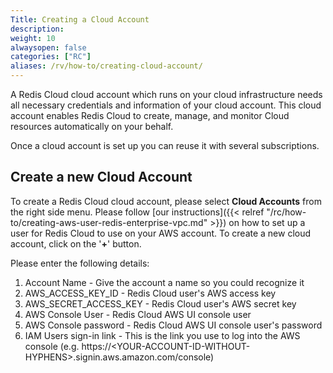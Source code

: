 ```yaml
---
Title: Creating a Cloud Account
description:
weight: 10
alwaysopen: false
categories: ["RC"]
aliases: /rv/how-to/creating-cloud-account/
---
```

A Redis Cloud cloud account which runs on your cloud infrastructure needs all necessary credentials and information
of your cloud account. This cloud account enables Redis Cloud to create, manage, and monitor Cloud resources automatically on your behalf.

Once a cloud account is set up you can reuse it with several subscriptions.

## Create a new Cloud Account

To create a Redis Cloud cloud account, please select **Cloud Accounts** from the
right side menu. Please follow [our
instructions]({{< relref "/rc/how-to/creating-aws-user-redis-enterprise-vpc.md" >}})
on how to set up a user for Redis Cloud to use on your AWS account.
To create a new cloud account, click on the '**+**' button.

Please enter the following details:

1. Account Name - Give the account a name so you could recognize it
1. AWS_ACCESS_KEY_ID - Redis Cloud user's AWS access key
1. AWS_SECRET_ACCESS_KEY - Redis Cloud user's AWS secret key
1. AWS Console User - Redis Cloud AWS UI console user
1. AWS Console password - Redis Cloud AWS UI console user's password
1. IAM Users sign-in link - This is the link you use to log into the
    AWS console (e.g.
    https://\<YOUR-ACCOUNT-ID-WITHOUT-HYPHENS>.signin.aws.amazon.com/console)

